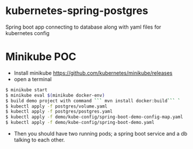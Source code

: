 # kubernetes-spring-postgres
Spring boot app connecting to database along with yaml files for kubernetes config


# Minikube POC

  - Install minikube  https://github.com/kubernetes/minikube/releases
  - open a terminal  
``` sh
$ minikube start 
$ minikube eval $(minikube docker-env) 
$ build demo project with command ``` mvn install docker:build``` `
$ kubectl apply -f postgres/volume.yaml
$ kubectl apply -f postgres/postgres.yaml
$ kubectl apply -f demo/kube-config/spring-boot-demo-config-map.yaml
$ kubectl apply -f demo/kube-config/spring-boot-demo.yaml
```
- Then you should have two running pods; a spring boot service and a db talking to each other.

